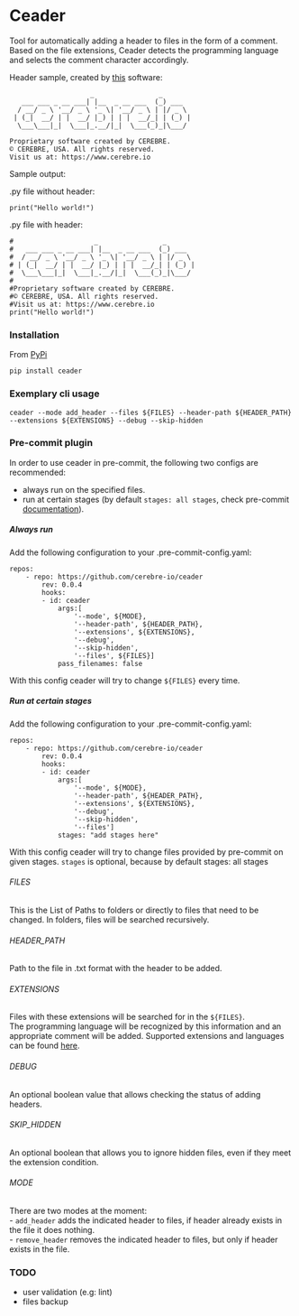 # Ceader

Tool for automatically adding a header to files in the form of a comment.\
Based on the file extensions, Ceader detects the programming language and selects the comment character accordingly.

Header sample, created by [this](https://patorjk.com/software/taag/#p=display&f=Graffiti&t=Type%20Something%20) software:


```
                    _                _
   ___ ___ _ __ ___| |__  _ __ ___  (_) ___
  / __/ _ \ '__/ _ \ '_ \| '__/ _ \ | |/ _ \
 | (_|  __/ | |  __/ |_) | | |  __/_| | (_) |
  \___\___|_|  \___|_.__/|_|  \___(_)_|\___/

Proprietary software created by CEREBRE.
© CEREBRE, USA. All rights reserved.
Visit us at: https://www.cerebre.io
```

Sample output:

.py file without header:
```
print("Hello world!")
```
.py file with header:
```
#                    _                _
#   ___ ___ _ __ ___| |__  _ __ ___  (_) ___
#  / __/ _ \ '__/ _ \ '_ \| '__/ _ \ | |/ _ \
# | (_|  __/ | |  __/ |_) | | |  __/_| | (_) |
#  \___\___|_|  \___|_.__/|_|  \___(_)_|\___/
#
#Proprietary software created by CEREBRE.
#© CEREBRE, USA. All rights reserved.
#Visit us at: https://www.cerebre.io
print("Hello world!")
```

### Installation
From [PyPi](https://pypi.org/project/ceader/)
```
pip install ceader
```
### Exemplary cli usage
```
ceader --mode add_header --files ${FILES} --header-path ${HEADER_PATH} --extensions ${EXTENSIONS} --debug --skip-hidden
```

### Pre-commit plugin
In order to use ceader in pre-commit, the following two configs are recommended:
- always run on the specified files.
- run at certain stages (by default ```stages: all stages```, check pre-commit [documentation](https://pre-commit.com/)).

##### Always run

Add the following configuration to your .pre-commit-config.yaml:
```
repos:
    - repo: https://github.com/cerebre-io/ceader
        rev: 0.0.4
        hooks:
        - id: ceader
            args:[
                '--mode', ${MODE},
                '--header-path', ${HEADER_PATH},
                '--extensions', ${EXTENSIONS},
                '--debug',
                '--skip-hidden',
                '--files', ${FILES}]
            pass_filenames: false
```

With this config ceader will try to change ```${FILES}``` every time.
##### Run at certain stages
Add the following configuration to your .pre-commit-config.yaml:
```
repos:
    - repo: https://github.com/cerebre-io/ceader
        rev: 0.0.4
        hooks:
        - id: ceader
            args:[
                '--mode', ${MODE},
                '--header-path', ${HEADER_PATH},
                '--extensions', ${EXTENSIONS},
                '--debug',
                '--skip-hidden',
                '--files']
            stages: "add stages here"
```
With this config ceader will try to change files provided by pre-commit on given stages.
```stages``` is optional, because by default stages: all stages
###### FILES
This is the List of Paths to folders or directly to files that need to be changed. In folders, files will be searched recursively.

###### HEADER_PATH
Path to the file in .txt format with the header to be added.

###### EXTENSIONS
Files with these extensions will be searched for in the ```${FILES}```. \
The programming language will be recognized by this information and an appropriate comment will be added.
Supported extensions and languages can be found [here](https://github.com/cerebre-io/ceader/blob/main/ceader/domain/knowledge/extensions_to_language.py).

###### DEBUG
An optional boolean value that allows checking the status of adding headers.

###### SKIP_HIDDEN
An optional boolean that allows you to ignore hidden files, even if they meet the extension condition.


###### MODE

There are two modes at the moment:\
    - ```add_header``` adds the indicated header to files, if header already exists in the file it does nothing.\
    - ```remove_header``` removes the indicated header to files, but only if header exists in the file.




### TODO

- user validation (e.g: lint)
- files backup
